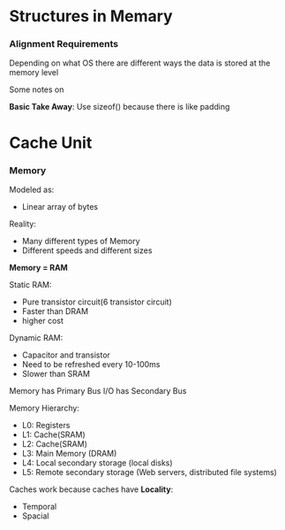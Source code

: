 # Structures in Memary

### Alignment Requirements

Depending on what OS there are different ways the data is stored at the memory level

Some notes on

**Basic Take Away**: Use sizeof() because there is like padding

# Cache Unit

### Memory

Modeled as:
* Linear array of bytes

Reality:
* Many different types of Memory
* Different speeds and different sizes

**Memory = RAM**

Static RAM:
* Pure transistor circuit(6 transistor circuit)
* Faster than DRAM
* higher cost

Dynamic RAM:
* Capacitor and transistor
* Need to be refreshed every 10-100ms
* Slower than SRAM


Memory has Primary Bus
I/O has Secondary Bus

Memory Hierarchy:
* L0: Registers
* L1: Cache(SRAM)
* L2: Cache(SRAM)
* L3: Main Memory (DRAM)
* L4: Local secondary storage (local disks)
* L5: Remote secondary storage (Web servers, distributed file systems)

Caches work because caches have **Locality**:
* Temporal
* Spacial
